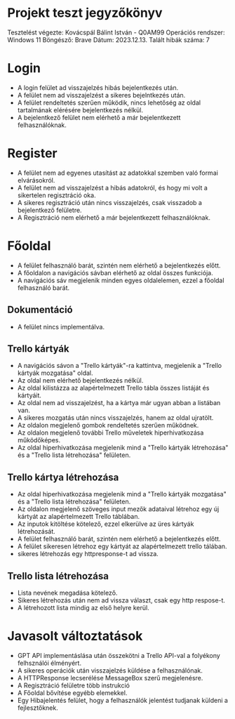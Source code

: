 Projekt teszt jegyzőkönyv
=========================================
Tesztelést végezte:    Kovácspál Bálint István - Q0AM99
Operációs rendszer:	     Windows 11
Böngésző:     Brave
Dátum:   2023.12.13.
Talált hibák száma:     7

# Login
+ A login felület ad visszajelzés hibás bejelentkezés után.
+ A felület nem ad visszajelzést a sikeres bejelntkezés után.
+ A felület rendeltetés szerűen működik, nincs lehetőség az oldal tartalmának elérésére bejelentkezés nélkül.
+ A bejelentkező felület nem elérhető a már bejelentkezett felhasználóknak.

# Register
+ A felület nem ad egyenes utasítást az adatokkal szemben való formai elvárásokról.
+ A felület nem ad visszajelzést a hibás adatokról, és hogy mi volt a sikertelen regisztráció oka.
+ A sikeres regisztráció után nincs visszajelzés, csak visszadob a bejelentkező felületre.
+ A Regisztráció nem elérhető a már bejelentkezett felhasználóknak.

# Főoldal
+ A felület felhasználó barát, szintén nem elérhető a bejelentkezés előtt.
+ A főoldalon a navigációs sávban elérhető az oldal összes funkciója.
+ A navigációs sáv megjelenik minden egyes oldalelemen, ezzel a főoldal felhasználó barát.

## Dokumentáció
+ A felület nincs implementálva.

## Trello kártyák
+ A navigációs sávon a "Trello kártyák"-ra kattintva, megjelenik a "Trello kártyák mozgatása" oldal.
+ Az oldal nem elérhető bejelentkezés nélkül.
+ Az oldal kilistázza az alapértelmezett Trello tábla összes listáját és kártyáit.
+ Az oldal nem ad visszajelzést, ha a kártya már ugyan abban a listában van.
+ A sikeres mozgatás után nincs visszajelzés, hanem az oldal ujratölt.
+ Az oldalon megjelenő gombok rendeltetés szerűen működnek.
+ Az oldalon megjelenő további Trello műveletek hiperhivatkozása működőképes.
+ Az oldal hiperhivatkozása megjelenik mind a "Trello kártyák létrehozása" és a "Trello lista létrehozása" felületen.

## Trello kártya létrehozása
+ Az oldal hiperhivatkozása megjelenik mind a "Trello kártyák mozgatása" és a "Trello lista létrehozása" felületen.
+ Az oldalon megjelenő szöveges input mezők adataival létrehoz egy új kártyát az alapértelmezett Trello táblában.
+ Az inputok kitöltése kötelező, ezzel elkerülve az üres kártyák létrehozását.
+ A felület felhasználó barát, szintén nem elérhető a bejelentkezés előtt.
+ A felület sikeresen létrehoz egy kártyát az alapértelmezett trello tálában.
+ sikeres létrehozás egy httpresponse-t ad vissza.

## Trello lista létrehozása
+ Lista nevének megadása kötelező.
+ Sikeres létrehozás után nem ad vissza választ, csak egy http respose-t.
+ A létrehozott lista mindig az első helyre kerül.

# Javasolt változtatások
+ GPT API implementáslása után összekötni a Trello API-val a folyékony felhsználói élményért.
+ A sikeres operációk után visszajelzés küldése a felhasználónak.
+ A HTTPResponse lecserélése MessageBox szerű megjelenésre.
+ A Regisztráció felületre több instrukció
+ A Főoldal bővítése egyébb elemekkel.
+ Egy Hibajelentés felület, hogy a felhasználók jelentést tudjanak küldeni a fejlesztőknek.
